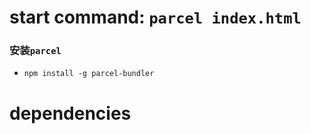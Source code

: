 # start command: `parcel index.html`
### 安装`parcel`
 - `npm install -g parcel-bundler`
# dependencies
